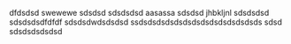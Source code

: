 dfdsdsd
swewewe
sdsdsd
sdsdsdsd
aasassa
sdsdsd
jhbkljnl
sdsdsdsd
sdsdsdsdfdfdf
sdsdsdwdsdsdsd
ssdsdsdsdsdsdsdsdsdsdsdsdsdsds
sdsd
sdsdsdsdsdsd

